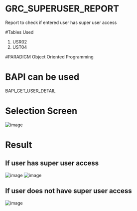 # GRC_SUPERUSER_REPORT
Report to check if entered user has super user access 

#Tables Used
1. USR02
2. UST04

#PARADIGM
Object Oriented Programming

# BAPI can be used
BAPI_GET_USER_DETAIL

# Selection Screen
![image](https://github.com/user-attachments/assets/4f6ffa18-1b80-4254-95d9-824751e2a7e8)

# Result
## If user has super user access
![image](https://github.com/user-attachments/assets/277ff247-63b0-42fa-8afa-f999c56cd0ed)
![image](https://github.com/user-attachments/assets/7ea70c4c-461b-40db-8399-689dbb300ae8)

## If user does not have super user access
![image](https://github.com/user-attachments/assets/29860086-2cb2-4c77-babf-584ec6f34844)
